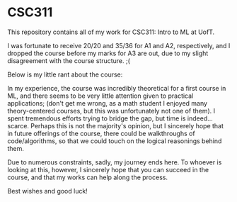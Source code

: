 # CSC311
This repository contains all of my work for CSC311: Intro to ML at UofT.

I was fortunate to receive 20/20 and 35/36 for A1 and A2, respectively, and I dropped the course before my marks for A3 are out, due to my slight disagreement with the course structure. ;(

Below is my little rant about the course:

In my experience, the course was incredibly theoretical for a first course in ML, and there seems to be very little attention given to practical applications; (don't get me wrong, as a math student I enjoyed many theory-centered courses, but this was unfortunately not one of them). I spent tremendous efforts trying to bridge the gap, but time is indeed... scarce. Perhaps this is not the majority's opinion, but I sincerely hope that in future offerings of the course, there could be walkthroughs of code/algorithms, so that we could touch on the logical reasonings behind them. 

Due to numerous constraints, sadly, my journey ends here. To whoever is looking at this, however, I sincerely hope that you can succeed in the course, and that my works can help along the process. 

Best wishes and good luck!
